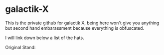 # galactik-X

This is the private github for galactik X, being here won't give you anything but second hand embarassment because everything is obfuscated.

I will link down below a list of the hats.

Original Stand:
